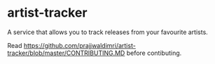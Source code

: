 # artist-tracker

A service that allows you to track releases from your favourite artists.

Read <https://github.com/prajjwaldimri/artist-tracker/blob/master/CONTRIBUTING.MD> before contibuting.
